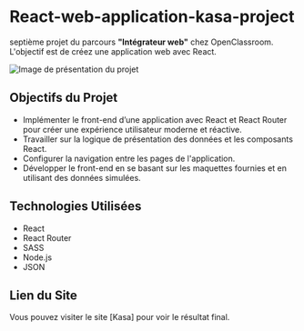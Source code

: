 # React-web-application-kasa-project

septième projet du parcours **"Intégrateur web"** chez OpenClassroom. <br> L'objectif est de créez une application web avec React.

![Image de présentation du projet](https://github.com/user-attachments/assets/18c49f68-7855-45fa-9060-a4042ad7c581)

## Objectifs du Projet

- Implémenter le front-end d’une application avec React et React Router pour créer une expérience utilisateur moderne et réactive.
- Travailler sur la logique de présentation des données et les composants React.
- Configurer la navigation entre les pages de l'application.
- Développer le front-end en se basant sur les maquettes fournies et en utilisant des données simulées.

## Technologies Utilisées

- React
- React Router
- SASS
- Node.js
- JSON

## Lien du Site

Vous pouvez visiter le site [Kasa] pour voir le résultat final.

